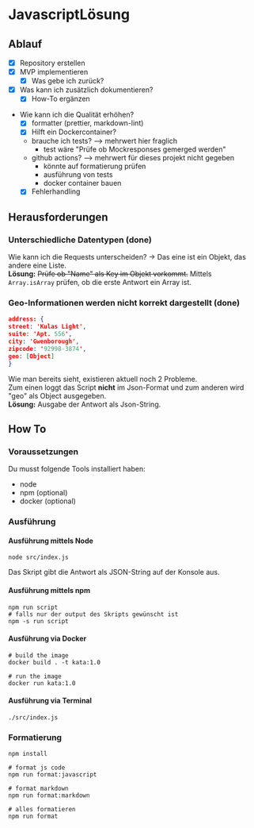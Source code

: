 # JavascriptLösung

## Ablauf

- [x] Repository erstellen
- [x] MVP implementieren
    - [x] Was gebe ich zurück?
- [x] Was kann ich zusätzlich dokumentieren?
    - [x] How-To ergänzen
- Wie kann ich die Qualität erhöhen?
    - [x] formatter (prettier, markdown-lint)
    - [x] Hilft ein Dockercontainer?
    - brauche ich tests? --> mehrwert hier fraglich
        - test wäre "Prüfe ob Mockresponses gemerged werden"
    - github actions? --> mehrwert für dieses projekt nicht gegeben
        - könnte auf formatierung prüfen
        - ausführung von tests
        - docker container bauen
    - [x] Fehlerhandling

## Herausforderungen

### Unterschiedliche Datentypen (done)

Wie kann ich die Requests unterscheiden?
-> Das eine ist ein Objekt, das andere eine Liste.\
**Lösung:** ~~Prüfe ob "Name" als Key im Objekt vorkommt.~~ Mittels `Array.isArray` prüfen, ob die erste Antwort ein
Array ist.

### Geo-Informationen werden nicht korrekt dargestellt (done)

```json
address: {
street: 'Kulas Light',
suite: 'Apt. 556',
city: 'Gwenborough',
zipcode: '92998-3874',
geo: [Object]
}
```

Wie man bereits sieht, existieren aktuell noch 2 Probleme.\
Zum einen loggt das Script **nicht** im Json-Format und zum anderen wird "geo" als Object ausgegeben.\
**Lösung:** Ausgabe der Antwort als Json-String.

## How To

### Voraussetzungen

Du musst folgende Tools installiert haben:

- node
- npm (optional)
- docker (optional)

### Ausführung

#### Ausführung mittels Node

```shell
node src/index.js
```

Das Skript gibt die Antwort als JSON-String auf der Konsole aus.

#### Ausführung mittels npm

```shell
npm run script
# falls nur der output des Skripts gewünscht ist
npm -s run script
```

#### Ausführung via Docker

```shell
# build the image
docker build . -t kata:1.0

# run the image
docker run kata:1.0
```

#### Ausführung via Terminal

```shell
./src/index.js
```

### Formatierung

```shell
npm install

# format js code
npm run format:javascript

# format markdown
npm run format:markdown

# alles formatieren
npm run format
```
